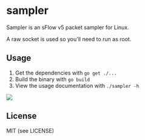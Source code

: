 sampler
===
Sampler is an sFlow v5 packet sampler for Linux.

A raw socket is used so you'll need to run as root.

Usage
---
1. Get the dependencies with `go get ./...`
2. Build the binary with `go build`
3. View the usage documentation with `./sampler -h`

![](http://i.imgur.com/N1sfLMa.png)

License
---
MIT (see LICENSE)
